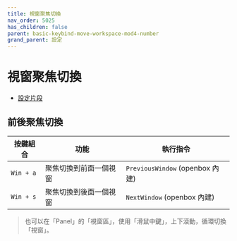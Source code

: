 ```yaml
---
title: 視窗聚焦切換
nav_order: 5025
has_children: false
parent: basic-keybind-move-workspace-mod4-number
grand_parent: 設定
---
```



# 視窗聚焦切換


* [設定片段](https://github.com/samwhelp/note-about-openbox/tree/gh-pages/_demo/config/openbox-config/basic-keybind-move-workspace-mod4-number/share/gen/openbox-gen-rcSection/Keybind/WindowSwitch.php)


## 前後聚焦切換


| 按鍵組合  | 功能                   | 執行指令               |
| ----------| ---------------------- | ---------------------- |
| `Win + a` | 聚焦切換到前面一個視窗 | `PreviousWindow` (openbox 內建) |
| `Win + s` | 聚焦切換到後面一個視窗 | `NextWindow` (openbox 內建) |


> 也可以在「Panel」的「視窗區」，使用「滑鼠中鍵」，上下滾動，循環切換「視窗」。
